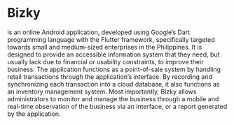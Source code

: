 # Bizky 
is an online Android application, developed using Google’s Dart programming language with the Flutter framework, specifically targeted towards small and medium-sized enterprises in the Philippines. It is designed to provide an accessible information system that they need, but usually lack due to financial or usability constraints, to improve their business. The application functions as a point-of-sale system by
handling retail transactions through the application’s interface. By recording and synchronizing each transaction into a cloud database, it also functions as an inventory management system. Most importantly, Bizky allows administrators to monitor and manage the business through a mobile and real-time observation of the business via an interface, or a report generated by the application.
